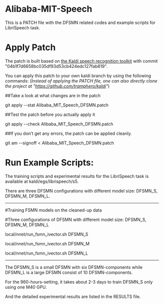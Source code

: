 # Alibaba-MIT-Speech
This is a PATCH file with the DFSMN related codes and example scripts for LibriSpeech task.  

# Apply Patch

The patch is built based on [the Kaldi speech recognition toolkit](https://github.com/kaldi-asr/kaldi) with commit "04b1f7d6658bc035df93d53cb424edc127fab819". 

You can apply this patch to your own kaldi branch by using the following commands:
(*Instead of applying the PATCH file, one can also directly clone the project at "https://github.com/tramphero/kaldi"*)

##Take a look at what changes are in the patch

git apply --stat Alibaba_MIT_Speech_DFSMN.patch

##Test the patch before you actually apply it

git apply --check Alibaba_MIT_Speech_DFSMN.patch

##If you don’t get any errors, the patch can be applied cleanly.

git am --signoff < Alibaba_MIT_Speech_DFSMN.patch



# Run Example Scripts:

The training scripts and experimental results for the LibriSpeech task is available at kaldi/egs/librispeech/s5.

There are three DFSMN configurations with different model size: DFSMN_S, DFSMN_M, DFSMN_L. 

**********************************************************************************

#Training FSMN models on the cleaned-up data

#Three configurations of DFSMN with different model size: DFSMN_S, DFSMN_M, DFSMN_L

local/nnet/run_fsmn_ivector.sh DFSMN_S

local/nnet/run_fsmn_ivector.sh DFSMN_M

local/nnet/run_fsmn_ivector.sh DFSMN_L

**********************************************************************************

The DFSMN_S is a small DFSMN with six DFSMN-components while DFSMN_L is a large DFSMN consist of 10 DFSMN-components. 

For the 960-hours-setting, it takes about 2-3 days to train DFSMN_S only using one M40 GPU. 

And the detailed experimental results are listed in the RESULTS file.


